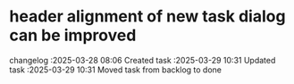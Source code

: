 header alignment of new task dialog can be improved
===

changelog
:2025-03-28 08:06	Created task
:2025-03-29 10:31	Updated task
:2025-03-29 10:31	Moved task from backlog to done